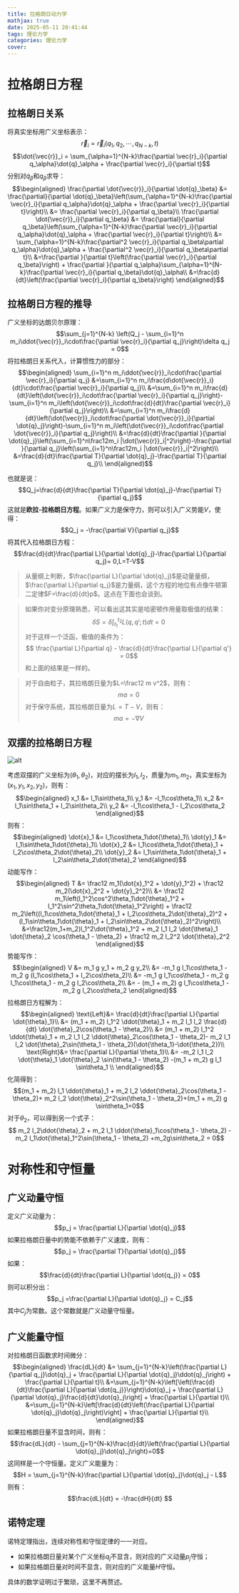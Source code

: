 ```yaml
---
title: 拉格朗日动力学
mathjax: true
date: 2025-05-11 20:41:44
tags: 理论力学
categories: 理论力学
cover:
---
```



# 拉格朗日方程

## 拉格朗日关系

将真实坐标用广义坐标表示：
$$\vec{r}_i = \vec{r}_i(q_1, q_2, \cdots, q_{N-k}, t)$$
$$\dot{\vec{r}}_i = \sum_{\alpha=1}^{N-k}\frac{\partial \vec{r}_i}{\partial q_\alpha}\dot{q}_\alpha + \frac{\partial \vec{r}_i}{\partial t}$$
分别对$\dot{q}_\beta$和$q_\beta$求导：
$$\begin{aligned}
\frac{\partial \dot{\vec{r}}_i}{\partial \dot{q}_\beta} &= \frac{\partial}{\partial \dot{q}_\beta}\left(\sum_{\alpha=1}^{N-k}\frac{\partial \vec{r}_i}{\partial q_\alpha}\dot{q}_\alpha + \frac{\partial \vec{r}_i}{\partial t}\right)\\
&= \frac{\partial \vec{r}_i}{\partial q_\beta}\\
\frac{\partial \dot{\vec{r}}_i}{\partial q_\beta} &= \frac{\partial}{\partial q_\beta}\left(\sum_{\alpha=1}^{N-k}\frac{\partial \vec{r}_i}{\partial q_\alpha}\dot{q}_\alpha + \frac{\partial \vec{r}_i}{\partial t}\right)\\
&= \sum_{\alpha=1}^{N-k}\frac{\partial^2 \vec{r}_i}{\partial q_\beta\partial q_\alpha}\dot{q}_\alpha + \frac{\partial^2 \vec{r}_i}{\partial q_\beta\partial t}\\
&=\frac{\partial }{\partial t}\left(\frac{\partial \vec{r}_i}{\partial q_\beta}\right) + \frac{\partial }{\partial q_\alpha}\sum_{\alpha=1}^{N-k}\frac{\partial \vec{r}_i}{\partial q_\beta}\dot{q}_\alpha\\
&=\frac{d}{dt}\left(\frac{\partial \vec{r}_i}{\partial q_\beta}\right) 
\end{aligned}$$

## 拉格朗日方程的推导

广义坐标的达朗贝尔原理：
$$\sum_{j=1}^{N-k} \left(Q_j - \sum_{i=1}^n m_i\ddot{\vec{r}}_i\cdot\frac{\partial \vec{r}_i}{\partial q_j}\right)\delta q_j = 0$$
将拉格朗日关系代入，计算惯性力的部分：
$$\begin{aligned}
\sum_{i=1}^n m_i\ddot{\vec{r}}_i\cdot\frac{\partial \vec{r}_i}{\partial q_j} &=\sum_{i=1}^n m_i\frac{d\dot{\vec{r}}_i}{dt}\cdot\frac{\partial \vec{r}_i}{\partial q_j}\\
&=\sum_{i=1}^n m_i\frac{d}{dt}\left(\dot{\vec{r}}_i\cdot\frac{\partial \vec{r}_i}{\partial q_j}\right)-\sum_{i=1}^n m_i\left(\dot{\vec{r}}_i\cdot\frac{d}{dt}\frac{\partial \vec{r}_i}{\partial q_j}\right)\\
&=\sum_{i=1}^n m_i\frac{d}{dt}\left(\dot{\vec{r}}_i\cdot\frac{\partial \dot{\vec{r}}_i}{\partial \dot{q}_j}\right)-\sum_{i=1}^n m_i\left(\dot{\vec{r}}_i\cdot\frac{\partial \dot{\vec{r}}_i}{\partial q_j}\right)\\
&=\frac{d}{dt}\frac{\partial }{\partial \dot{q}_j}\left(\sum_{i=1}^n\frac12m_i |\dot{\vec{r}}_i|^2\right)-\frac{\partial }{\partial q_j}\left(\sum_{i=1}^n\frac12m_i |\dot{\vec{r}}_i|^2\right)\\
&=\frac{d}{dt}\frac{\partial T}{\partial \dot{q}_j}-\frac{\partial T}{\partial q_j}\\
\end{aligned}$$

也就是说：
$$Q_j=\frac{d}{dt}\frac{\partial T}{\partial \dot{q}_j}-\frac{\partial T}{\partial q_j}$$
这就是**欧拉-拉格朗日方程**。如果广义力是保守力，则可以引入广义势能$V$，使得：
$$Q_j = -\frac{\partial V}{\partial q_j}$$
将其代入拉格朗日方程：
$$\frac{d}{dt}\frac{\partial L}{\partial \dot{q}_j}-\frac{\partial L}{\partial q_j}= 0,L=T-V$$

> 从量纲上判断，$\frac{\partial L}{\partial \dot{q}_j}$是动量量纲，$\frac{\partial L}{\partial q_j}$是力量纲，这个方程的地位有点像牛顿第二定律$F=\frac{d}{dt}p$。这点在下面也会谈到。

> 如果你对变分原理熟悉，可以看出这其实是哈密顿作用量取极值的结果：
> $$\delta S = \delta \int_{t_1}^{t_2} L(q,q';t) dt = 0$$
> 对于这样一个泛函，极值的条件为：
> $$ \frac{\partial L}{\partial q} - \frac{d}{dt}\frac{\partial L}{\partial q'} = 0$$
> 和上面的结果是一样的。

> 对于自由粒子，其拉格朗日量为$L=\frac12 m v^2$，则有：
> $$ma = 0$$
> 对于保守系统，其拉格朗日量为$L=T-V$，则有：
> $$ma= -\nabla V$$

## 双摆的拉格朗日方程

![alt](/img/理论力学/双摆.png)

考虑双摆的广义坐标为$(\theta_1,\theta_2)$，对应的摆长为$l_1,l_2$，质量为$m_1,m_2$，真实坐标为$(x_1,y_1,x_2,y_2)$，则有：
$$\begin{aligned}
x_1 &= l_1\sin\theta_1\\
y_1 &= -l_1\cos\theta_1\\
x_2 &= l_1\sin\theta_1 + l_2\sin\theta_2\\
y_2 &= -l_1\cos\theta_1 - l_2\cos\theta_2
\end{aligned}$$
则有：
$$\begin{aligned}
\dot{x}_1 &= l_1\cos\theta_1\dot{\theta}_1\\
\dot{y}_1 &= l_1\sin\theta_1\dot{\theta}_1\\
\dot{x}_2 &= l_1\cos\theta_1\dot{\theta}_1 + l_2\cos\theta_2\dot{\theta}_2\\
\dot{y}_2 &= l_1\sin\theta_1\dot{\theta}_1 + l_2\sin\theta_2\dot{\theta}_2
\end{aligned}$$
动能写作：
$$\begin{aligned}
T &= \frac12 m_1(\dot{x}_1^2 + \dot{y}_1^2) + \frac12 m_2(\dot{x}_2^2 + \dot{y}_2^2)\\
&= \frac12 m_1\left(l_1^2\cos^2\theta_1\dot{\theta}_1^2 + l_1^2\sin^2\theta_1\dot{\theta}_1^2\right) + \frac12 m_2\left((l_1\cos\theta_1\dot{\theta}_1 + l_2\cos\theta_2\dot{\theta}_2)^2 + (l_1\sin\theta_1\dot{\theta}_1 + l_2\sin\theta_2\dot{\theta}_2)^2\right)\\
&=\frac12(m_1+m_2)l_1^2\dot{\theta}_1^2 + m_2 l_1 l_2 \dot{\theta}_1 \dot{\theta}_2 \cos(\theta_1 - \theta_2) + \frac12 m_2 l_2^2 \dot{\theta}_2^2
\end{aligned}$$
势能写作：
$$\begin{aligned}
V &= m_1 g y_1 + m_2 g y_2\\
&= -m_1 g l_1\cos\theta_1 - m_2 g (l_1\cos\theta_1 + l_2\cos\theta_2)\\
&= -m_1 g l_1\cos\theta_1 - m_2 g l_1\cos\theta_1 - m_2 g l_2\cos\theta_2\\
&= - (m_1 + m_2) g l_1\cos\theta_1 - m_2 g l_2\cos\theta_2
\end{aligned}$$ 
拉格朗日方程解为：
$$\begin{aligned}
\text{Left}&= \frac{d}{dt}\frac{\partial L}{\partial \dot{\theta}_1}\\
&= (m_1 + m_2) l_1^2 \ddot{\theta}_1 + m_2 l_1 l_2 \frac{d}{dt} \dot{\theta}_2\cos(\theta_1 - \theta_2)\\
&= (m_1 + m_2) l_1^2 \ddot{\theta}_1 + m_2 l_1 l_2  \ddot{\theta}_2\cos(\theta_1 - \theta_2)- m_2 l_1 l_2 \dot{\theta}_2\sin(\theta_1 - \theta_2)(\dot{\theta_1}-\dot{\theta_2})\\
\text{Right}&= \frac{\partial L}{\partial \theta_1}\\
&=  -m_2 l_1 l_2 \dot{\theta}_1 \dot{\theta}_2 \sin(\theta_1 - \theta_2) -(m_1 + m_2) g l_1 \sin\theta_1 \\
\end{aligned}$$
化简得到：
$$(m_1 + m_2) l_1 \ddot{\theta}_1 + m_2  l_2  \ddot{\theta}_2\cos(\theta_1 - \theta_2)+ m_2  l_2 \dot{\theta}_2^2\sin(\theta_1 - \theta_2)+(m_1 + m_2) g  \sin\theta_1=0$$
对于$\theta_2$，可以得到另一个式子：
$$ m_2 l_2\ddot{\theta}_2 + m_2 l_1 \ddot{\theta}_1\cos(\theta_1 - \theta_2) - m_2 l_1\dot{\theta}_1^2\sin(\theta_1 - \theta_2) +m_2g\sin\theta_2 = 0$$

# 对称性和守恒量
## 广义动量守恒
定义广义动量为：
$$p_j = \frac{\partial L}{\partial \dot{q}_j}$$
如果拉格朗日量中的势能不依赖于广义速度，则有：
$$p_j = \frac{\partial T}{\partial \dot{q}_j}$$
如果：
$$\frac{d}{dt}\frac{\partial L}{\partial \dot{q_j}} = 0$$
则可以积分出：
$$p_j =\frac{\partial L}{\partial \dot{q}_j} = C_j$$
其中$C_j$为常数。这个常数就是广义动量守恒量。

## 广义能量守恒
对拉格朗日函数求时间微分：
$$\begin{aligned}
\frac{dL}{dt} &= \sum_{j=1}^{N-k}\left(\frac{\partial L}{\partial q_j}\dot{q}_j + \frac{\partial L}{\partial \dot{q}_j}\ddot{q}_j\right) + \frac{\partial L}{\partial t}\\
&=\sum_{j=1}^{N-k}\left[\left(\frac{d}{dt}\frac{\partial L}{\partial \dot{q_j}}\right)\dot{q}_j + \frac{\partial L}{\partial \dot{q}_j}\frac{d}{dt}\dot{q}_j\right] + \frac{\partial L}{\partial t}\\
&=\sum_{j=1}^{N-k}\left[\frac{d}{dt}\left(\frac{\partial L}{\partial \dot{q}_j}\dot{q}_j\right)\right] + \frac{\partial L}{\partial t}\\
\end{aligned}$$
如果拉格朗日量不显含时间，则有：
$$\frac{dL}{dt} - \sum_{j=1}^{N-k}\frac{d}{dt}\left(\frac{\partial L}{\partial \dot{q}_j}\dot{q}_j\right)=0$$
这同样是一个守恒量。定义广义能量为：
$$H = \sum_{j=1}^{N-k}\frac{\partial L}{\partial \dot{q}_j}\dot{q}_j - L$$
则有：
$$\frac{dL}{dt} = -\frac{dH}{dt} $$

## 诺特定理
诺特定理指出，连续对称性和守恒定律的一一对应。
- 如果拉格朗日量对某个广义坐标$q_j$不显含，则对应的广义动量$p_j$守恒；
- 如果拉格朗日量对时间不显含，则对应的广义能量$H$守恒。

具体的数学证明过于繁琐，这里不再赘述。

